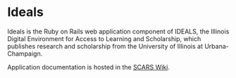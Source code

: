 # Ideals

Ideals is the Ruby on Rails web application component of IDEALS, the Illinois Digital Environment for Access to Learning and Scholarship, which publishes research and scholarship from the University of Illinois at Urbana-Champaign.

Application documentation is hosted in the
[SCARS Wiki](https://wiki.illinois.edu/wiki/display/scrs/SCARS+Home).

